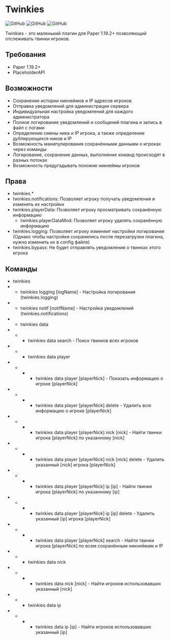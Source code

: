 # Twinkies
![GitHub](https://img.shields.io/badge/Version-1.2-green)
![GitHub](https://img.shields.io/badge/Paper-1.19.2%2B-lightgrey)
![GitHub](https://img.shields.io/github/license/Wyne10/Twinkies)

Twinkies - это маленький плагин для Paper 1.19.2+ позволяющий отслеживать твинки игроков.

## Требования
 - Paper 1.19.2+
 - PlaceholderAPI

## Возможности
 - Сохранение истории никнеймов и IP адресов игроков
 - Отправка уведомлений для администрации сервера
 - Индивидуальная настройка уведомлений для каждого администратора
 - Полное логирование уведомлений и сообщений плагина и запись в файл с логами
 - Определение смены ника и IP игрока, а также определение дублирующихся ников и IP
 - Возможность манипулирования сохранёнными данными о игроках через команды
 - Логирование, сохранение данных, выполнение команд происходят в разных потоках
 - Возможность предугадывать похожие никнеймы игроков

## Права
 - twinkies.*
 - twinkies.notifications: Позволяет игроку получать уведомления и изменять их настройки
 - twinkies.playerData: Позволяет игроку просматривать сохранённую информацию
   - twinkies.playerDataMod: Позволяет игроку удалять сохранённую информацию
 - twinkies.logging: Позволяет игроку изменяит настройки логирования (Однако чтобы настройки сохранились после перезагрузки плагина, нужно изменить их в config файле)
 - twinkies.bypass: Не будет отправлять уведомления о твинках этого игрока

## Команды
- twinkies
- - twinkies logging [logName] - Настройка логирования (twinkies.logging)
- - twinkies notif [notifName] - Настройка уведомлений (twinkies.notifications)
- - twinkies data
- - - twinkies data search - Поиск твинков всех игроков
- - - twinkies data player
- - - - twinkies data player [playerNick] - Показать информацию о игроке [playerNick]
- - - - twinkies data player [playerNick] delete - Удалить всю информацию о игроке [playerNick]
- - - - twinkies data player [playerNick] nick [nick] - Найти твинки игрока [playerNick] по указанному [nick]
- - - - twinkies data player [playerNick] nick [nick] delete - Удалить указанный [nick] игрока [playerNick]
- - - - twinkies data player [playerNick] ip [ip] - Найти твинки игрока [playerNick] по указанному [ip]
- - - - twinkies data player [playerNick] ip [ip] delete - Удалить указанный [ip] игрока [playerNick]
- - - - twinkies data player [playerNick] search - Найти твинки игрока [playerNick] по всем сохранённым никнеймам и IP
- - - twinkies data nick
- - - - twinkies data nick [nick] - Найти игроков использовавших указанный [nick]
- - - twinkies data ip
- - - - twinkies data ip [ip] - Найти игроков использовавших указанный [ip]